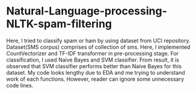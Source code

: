 # Natural-Language-processing-NLTK-spam-filtering
Here, I tried to classify spam or ham by using dataset from UCI repository. Dataset(SMS corpus) comprises of collection of sms. Here, I implemented CountVectorizer and TF-IDF transformer in pre-processing stage. For classification, I used Naive Bayes and SVM classifier. From result, it is observed that SVM classifier performs better than Naive Bayes for this dataset. My code looks lengthy due to EDA and me trying to understand work of each functions. However, reader can ignore some unnecessary code lines. 
